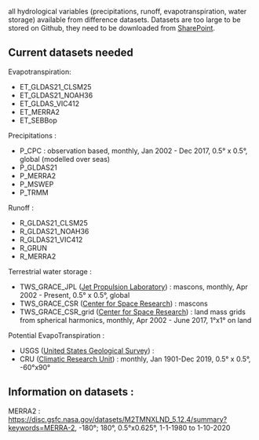 all hydrological variables (precipitations, runoff, evapotranspiration, water storage) available from difference datasets.
Datasets are too large to be stored on Github, they need to be downloaded from [SharePoint](https://uob.sharepoint.com/teams/grp-globalmass/Shared%20Documents/Forms/AllItems.aspx?FolderCTID=0x012000C86F09E9396E694EBC6704F6B0D20797&viewid=fefbffbe%2D6bc8%2D45a0%2D96bc%2Dde244b9f68bb&id=%2Fteams%2Fgrp%2Dglobalmass%2FShared%20Documents%2FGlobalMass%2FMRes%5F2020%5Fwater%5Fcycle%2FDatasets).

## Current datasets needed

Evapotranspiration: 

* ET_GLDAS21_CLSM25
* ET_GLDAS21_NOAH36
* ET_GLDAS_VIC412
* ET_MERRA2
* ET_SEBBop

Precipitations : 

* P_CPC : observation based, monthly, Jan 2002 - Dec 2017, 0.5° x 0.5°, global (modelled over seas)
* P_GLDAS21
* P_MERRA2
* P_MSWEP
* P_TRMM

Runoff : 

* R_GLDAS21_CLSM25
* R_GLDAS21_NOAH36
* R_GLDAS21_VIC412
* R_GRUN
* R_MERRA2

Terrestrial water storage : 

* TWS_GRACE_JPL ([Jet Propulsion Laboratory](https://podaac.jpl.nasa.gov/dataset/TELLUS_GRAC-GRFO_MASCON_CRI_GRID_RL06_V2)) : mascons, monthly, Apr 2002 - Present, 0.5° x 0.5°, global 
* TWS_GRACE_CSR ([Center for Space Research](http://www2.csr.utexas.edu/grace/RL06_mascons.html)) : mascons
* TWS_GRACE_CSR_grid ([Center for Space Research](https://podaac.jpl.nasa.gov/dataset/TELLUS_GRAC_L3_CSR_RL06_LND_v03)) : land mass grids from spherical harmonics, monthly, Apr 2002 - June 2017, 1°x1° on land

Potential EvapoTranspiration : 
* USGS ([United States Geological Survey](https://earlywarning.usgs.gov/fews/product/81)) : 
* CRU ([Climatic Research Unit](https://catalogue.ceda.ac.uk/uuid/89e1e34ec3554dc98594a5732622bce9)) : monthly, Jan 1901-Dec 2019, 0.5° x 0.5°, -60°x90°


## Information on datasets : 
MERRA2 : https://disc.gsfc.nasa.gov/datasets/M2TMNXLND_5.12.4/summary?keywords=MERRA-2, -180°; 180°, 0.5°x0.625°, 1-1-1980 to 1-10-2020
